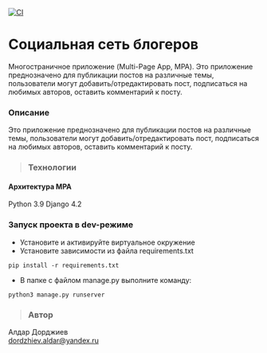 [![CI](https://github.com/yandex-praktikum/hw05_final/actions/workflows/python-app.yml/badge.svg?branch=master)](https://github.com/yandex-praktikum/hw05_final/actions/workflows/python-app.yml)

# Социальная сеть блогеров
Многостраничное приложение (Multi-Page App, MPA).
Это приложение преднозначено для публикации постов на различные темы, пользователи могут добавить/отредактировать пост, подписаться на любимых авторов, оставить комментарий к посту.

### Описание
Это приложение преднозначено для публикации постов на различные темы, пользователи могут добавить/отредактировать пост, подписаться на любимых авторов, оставить комментарий к посту.

> ### Технологии
#### Архитектура MPA
Python 3.9
Django 4.2

### Запуск проекта в dev-режиме
- Установите и активируйте виртуальное окружение
- Установите зависимости из файла requirements.txt
```
pip install -r requirements.txt
``` 
- В папке с файлом manage.py выполните команду:
```
python3 manage.py runserver
```
> ### Автор
Алдар Дорджиев  
dordzhiev.aldar@yandex.ru